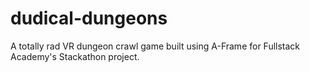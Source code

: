 # dudical-dungeons
A totally rad VR dungeon crawl game built using A-Frame for Fullstack Academy's Stackathon project.
